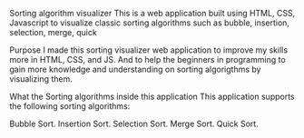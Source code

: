 Sorting algorithm visualizer
This is a web application built using HTML, CSS, Javascript to visualize classic sorting algorithms such as bubble, insertion, selection, merge, quick

Purpose
I made this sorting visualizer web application to improve my skills more in HTML, CSS, and JS. And to help the beginners in programming to gain more knowledge and understanding on sorting algorigthms by visualizing them.

What the Sorting algorithms inside this application
This application supports the following sorting algorithms:

Bubble Sort.
Insertion Sort.
Selection Sort.
Merge Sort.
Quick Sort.
